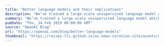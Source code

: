 ```yaml
---
title: "Better language models and their implications"
description: "We’ve trained a large-scale unsupervised language model which generates coherent paragraphs of text, achieves state-of-the-art performance on many language modeling benchmarks, and performs rudimentary reading comprehension, machine translation, question answering, and summarization—all without task-specific training."
summary: "We’ve trained a large-scale unsupervised language model which generates coherent paragraphs of text, achieves state-of-the-art performance on many language modeling benchmarks, and performs rudimentary reading comprehension, machine translation, question answering, and summarization—all without task-specific training."
pubDate: "Thu, 14 Feb 2019 08:00:00 GMT"
source: "OpenAI Blog"
url: "https://openai.com/blog/better-language-models"
thumbnail: "https://raisex-llc.github.io/ai-news-curation-site/assets/openai_logo.png"
---
```


